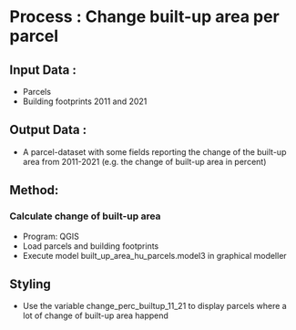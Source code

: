 # Process : Change built-up area per parcel

## Input Data :
*	Parcels
*	Building footprints 2011 and 2021

## Output Data : 
*	A parcel-dataset with some fields reporting the change of the built-up area from 2011-2021 (e.g. the change of built-up area in percent)

## Method: 
### Calculate change of built-up area
* Program: QGIS
* Load parcels and building footprints
* Execute model built_up_area_hu_parcels.model3 in graphical modeller

## Styling
* Use the variable change_perc_builtup_11_21 to display parcels where a lot of change of built-up area happend
